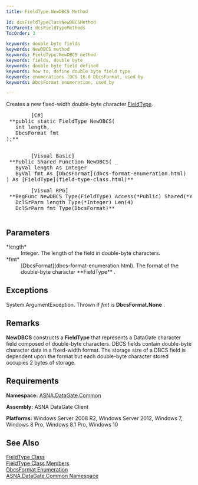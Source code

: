 ```yaml
---
title: FieldType.NewDBCS Method

Id: dcsFieldTypeClassNewDBCSMethod
TocParent: dcsFieldTypeMethods
TocOrder: 3

keywords: double byte fields
keywords: NewDBCS method
keywords: FieldType.NewDBCS method
keywords: fields, double byte
keywords: double byte field defined
keywords: how to, define double byte field type
keywords: enumerations [DCS 16.0 DbcsFormat, used by
keywords: DbcsFormat enumeration, used by

---
```


Creates a new fixed-width double-byte character [FieldType](field-type-class.html).
<pre class="prettyprint">        <span class="lang">[C#]</span>
 **public static FieldType NewDBCS(<br />   int length,<br />   DbcsFormat fmt<br />);** 
      </pre>
<pre class="prettyprint">        <span class="lang">[Visual Basic] </span>
 **Public Shared Function NewDBCS( _<br />   ByVal length As Integer _<br />   ByVal fmt As [DbcsFormat](dbcs-format-enumeration.html)<br />) As [FieldType](field-type-class.html)**  </pre>
<pre class="prettyprint">
        <span class="lang">[Visual RPG]</span>
 **BegFunc NewDBCS Type(FieldType) Access(*Public) Shared(*Yes)<br />   DclSrParm length Type(*Integer) Len(4)
   DclSrParm fmt Type(DbcsFormat)** 
      </pre>

## Parameters

<dl>
        <dt>
 *length* 
        </dt>
        <dd>Integer.  The length of the field in double-byte characters. </dd>
        <dt>
 *fmt* 
        </dt>
        <dd>
[DbcsFormat](dbcs-format-enumeration.html).  The format of the 
								double-byte character **FieldType** .
							</dd>
</dl>

## Exceptions

System.ArgumentException. Thrown if *fmt* is **DbcsFormat.None** .
## Remarks

**NewDBCS** constructs a **FieldType** that represents a DataGate character field composed of double-byte characters. DBCS fields contain double-byte character data in a fixed-width format. The storage size of a DBCS field is dependent upon the format but each double-byte character stored occupies 2 bytes of storage. 
## Requirements

**Namespace:** [ASNA.DataGate.Common](datagate-common-namespace.html)

<span> **Assembly:** ASNA DataGate Client</span> 

**Platforms:** Windows Server 2008 R2, Windows Server 2012, Windows 7, Windows 8 Pro, Windows 8.1 Pro, Windows 10
## See Also


[FieldType Class](field-type-class.html)
      <br />
[FieldType Class Members](field-type-members.html)
      <br />
[DbcsFormat Enumeration](dbcs-format-enumeration.html)
      <br />
[ASNA.DataGate.Common Namespace](datagate-common-namespace.html)

